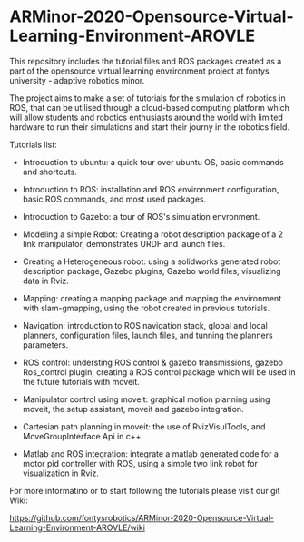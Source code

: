 # ARMinor-2020-Opensource-Virtual-Learning-Environment-AROVLE


This repository includes the tutorial files and ROS packages created as a part of the opensource virtual learning envrironment project at fontys university - adaptive robotics minor.

The project aims to make a set of tutorials for the simulation of robotics in ROS, that can be utilised through a cloud-based computing platform which will allow students and robotics enthusiasts around the world with limited hardware to run their simulations and start their journy in the robotics field.

Tutorials list:

* Introduction to ubuntu: 
a quick tour over ubuntu OS, basic commands and shortcuts.

* Introduction to ROS: 
installation and ROS environment configuration, basic ROS commands, and most used packages.

* Introduction to Gazebo: 
a tour of ROS's simulation envronment.

* Modeling a simple Robot: 
Creating a robot description package of a 2 link manipulator, demonstrates URDF and launch files.

* Creating a Heterogeneous robot: 
using a solidworks generated robot description package, Gazebo plugins, Gazebo world files, visualizing data in Rviz.

* Mapping: 
creating a mapping package and mapping the environment with slam-gmapping, using the robot created in previous tutorials.

* Navigation: 
introduction to ROS navigation stack, global and local planners, configuration files, launch files, and tunning the planners parameters.

* ROS control: 
understing ROS control & gazebo transmissions, gazebo Ros_control plugin, creating a ROS control package which will be used in the future tutorials    with moveit.

* Manipulator control using moveit: 
graphical motion planning using moveit, the setup assistant, moveit and gazebo integration.

* Cartesian path planning in moveit: 
the use of RvizVisulTools, and MoveGroupInterface Api in c++. 

* Matlab and ROS integration: 
integrate a matlab generated code for a motor pid controller with ROS, using a simple two link robot for visualization in Rviz.



For more informatino or to start following the tutorials please visit our git Wiki:

https://github.com/fontysrobotics/ARMinor-2020-Opensource-Virtual-Learning-Environment-AROVLE/wiki

